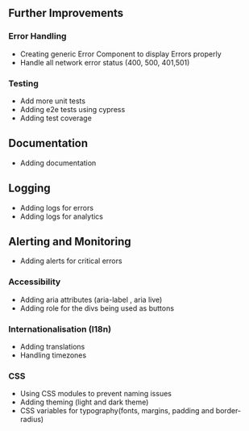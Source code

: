## Further Improvements

### Error Handling
- Creating generic Error Component to display Errors properly
- Handle all network error status (400, 500, 401,501)

### Testing
- Add more unit tests
- Adding e2e tests using cypress
- Adding test coverage 

## Documentation
- Adding documentation

## Logging
- Adding logs for errors
- Adding logs for analytics

## Alerting and Monitoring
  - Adding alerts for critical errors

### Accessibility
- Adding aria attributes (aria-label , aria live)
- Adding role for the divs being used as buttons

### Internationalisation (I18n)
 - Adding translations
 - Handling timezones

### CSS
- Using CSS modules to prevent naming issues
- Adding theming (light and dark theme)
- CSS variables for typography(fonts, margins, padding and border-radius)
